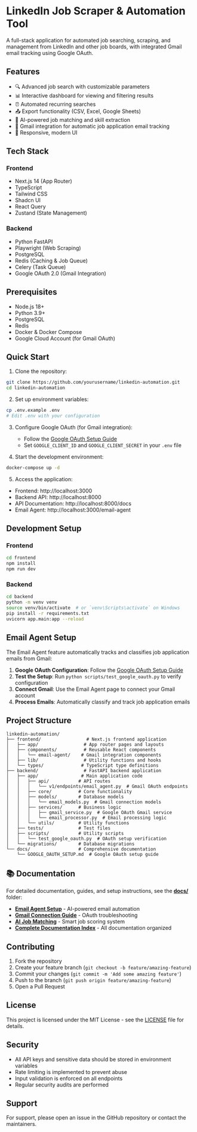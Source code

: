# LinkedIn Job Scraper & Automation Tool

A full-stack application for automated job searching, scraping, and management from LinkedIn and other job boards, with integrated Gmail email tracking using Google OAuth.

## Features

- 🔍 Advanced job search with customizable parameters
- 📊 Interactive dashboard for viewing and filtering results
- ⏰ Automated recurring searches
- 📤 Export functionality (CSV, Excel, Google Sheets)
- 🤖 AI-powered job matching and skill extraction
- 📧 Gmail integration for automatic job application email tracking
- 📱 Responsive, modern UI

## Tech Stack

### Frontend
- Next.js 14 (App Router)
- TypeScript
- Tailwind CSS
- Shadcn UI
- React Query
- Zustand (State Management)

### Backend
- Python FastAPI
- Playwright (Web Scraping)
- PostgreSQL
- Redis (Caching & Job Queue)
- Celery (Task Queue)
- Google OAuth 2.0 (Gmail Integration)

## Prerequisites

- Node.js 18+
- Python 3.9+
- PostgreSQL
- Redis
- Docker & Docker Compose
- Google Cloud Account (for Gmail OAuth)

## Quick Start

1. Clone the repository:
```bash
git clone https://github.com/yourusername/linkedin-automation.git
cd linkedin-automation
```

2. Set up environment variables:
```bash
cp .env.example .env
# Edit .env with your configuration
```

3. Configure Google OAuth (for Gmail integration):
   - Follow the [Google OAuth Setup Guide](docs/GOOGLE_OAUTH_SETUP.md)
   - Set `GOOGLE_CLIENT_ID` and `GOOGLE_CLIENT_SECRET` in your `.env` file

4. Start the development environment:
```bash
docker-compose up -d
```

5. Access the application:
- Frontend: http://localhost:3000
- Backend API: http://localhost:8000
- API Documentation: http://localhost:8000/docs
- Email Agent: http://localhost:3000/email-agent

## Development Setup

### Frontend
```bash
cd frontend
npm install
npm run dev
```

### Backend
```bash
cd backend
python -m venv venv
source venv/bin/activate  # or `venv\Scripts\activate` on Windows
pip install -r requirements.txt
uvicorn app.main:app --reload
```

## Email Agent Setup

The Email Agent feature automatically tracks and classifies job application emails from Gmail:

1. **Google OAuth Configuration**: Follow the [Google OAuth Setup Guide](docs/GOOGLE_OAUTH_SETUP.md)
2. **Test the Setup**: Run `python scripts/test_google_oauth.py` to verify configuration
3. **Connect Gmail**: Use the Email Agent page to connect your Gmail account
4. **Process Emails**: Automatically classify and track job application emails

## Project Structure

```
linkedin-automation/
├── frontend/                 # Next.js frontend application
│   ├── app/                 # App router pages and layouts
│   ├── components/          # Reusable React components
│   │   └── email-agent/    # Gmail integration components
│   ├── lib/                 # Utility functions and hooks
│   └── types/              # TypeScript type definitions
├── backend/                 # FastAPI backend application
│   ├── app/                # Main application code
│   │   ├── api/           # API routes
│   │   │   └── v1/endpoints/email_agent.py  # Gmail OAuth endpoints
│   │   ├── core/          # Core functionality
│   │   ├── models/        # Database models
│   │   │   └── email_models.py  # Gmail connection models
│   │   ├── services/      # Business logic
│   │   │   ├── gmail_service.py  # Google OAuth Gmail service
│   │   │   └── email_processor.py  # Email processing logic
│   │   └── utils/         # Utility functions
│   ├── tests/             # Test files
│   ├── scripts/           # Utility scripts
│   │   └── test_google_oauth.py  # OAuth setup verification
│   └── migrations/        # Database migrations
└── docs/                  # Comprehensive documentation
    └── GOOGLE_OAUTH_SETUP.md  # Google OAuth setup guide
```

## 📚 Documentation

For detailed documentation, guides, and setup instructions, see the **[docs/](docs/README.md)** folder:

- **[Email Agent Setup](docs/EMAIL_AGENT_SETUP.md)** - AI-powered email automation
- **[Gmail Connection Guide](docs/GMAIL_CONNECTION_GUIDE.md)** - OAuth troubleshooting
- **[AI Job Matching](docs/AI_JOB_MATCHING_GUIDE.md)** - Smart job scoring system
- **[Complete Documentation Index](docs/README.md)** - All documentation organized

## Contributing

1. Fork the repository
2. Create your feature branch (`git checkout -b feature/amazing-feature`)
3. Commit your changes (`git commit -m 'Add some amazing feature'`)
4. Push to the branch (`git push origin feature/amazing-feature`)
5. Open a Pull Request

## License

This project is licensed under the MIT License - see the [LICENSE](LICENSE) file for details.

## Security

- All API keys and sensitive data should be stored in environment variables
- Rate limiting is implemented to prevent abuse
- Input validation is enforced on all endpoints
- Regular security audits are performed

## Support

For support, please open an issue in the GitHub repository or contact the maintainers. 